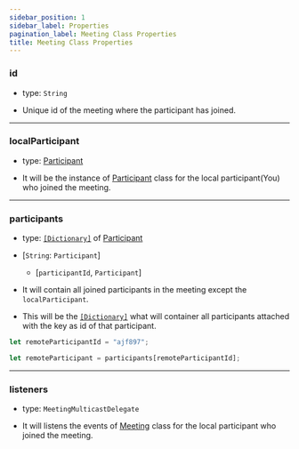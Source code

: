 ```yaml
---
sidebar_position: 1
sidebar_label: Properties
pagination_label: Meeting Class Properties
title: Meeting Class Properties
---
```


<div class="sdk-api-ref-only-h4">

### id

- type: `String`

- Unique id of the meeting where the participant has joined.

---

### localParticipant

- type: [Participant](../participant-class/introduction)

- It will be the instance of [Participant](../participant-class/introduction) class for the local participant(You) who joined the meeting.

---

### participants

- type: [`[Dictionary]`](https://developer.apple.com/documentation/swift/dictionary) of [Participant](../participant-class/introduction)

- [`String`: `Participant`]

  - [`participantId`, `Participant`]

- It will contain all joined participants in the meeting except the `localParticipant`.

- This will be the [`[Dictionary]`](https://developer.apple.com/documentation/swift/dictionary) what will container all participants attached with the key as id of that participant.

```js
let remoteParticipantId = "ajf897";

let remoteParticipant = participants[remoteParticipantId];
```

---

### listeners

- type: `MeetingMulticastDelegate`

- It will listens the events of [Meeting](./introduction) class for the local participant who joined the meeting.

</div>
